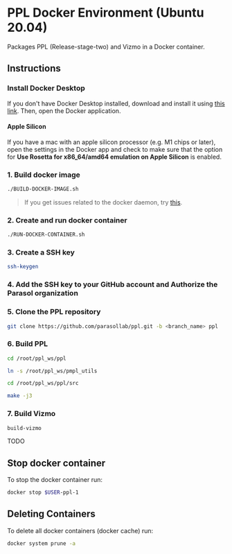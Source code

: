 # PPL Docker Environment (Ubuntu 20.04)

Packages PPL (Release-stage-two) and Vizmo in a Docker container.

## Instructions

### Install Docker Desktop

If you don't have Docker Desktop installed, download and install it using [this link](https://docs.docker.com/engine/install/). Then, open the Docker application.

#### Apple Silicon

If you have a mac with an apple silicon processor (e.g. M1 chips or later), open the settings in the Docker app and check to make sure that the option for **Use Rosetta for x86_64/amd64 emulation on Apple Silicon** is enabled.

### 1. Build docker image

```sh
./BUILD-DOCKER-IMAGE.sh
```

> If you get issues related to the docker daemon, try [this](https://medium.com/@praveenadoni4456/error-got-permission-denied-while-trying-to-connect-to-the-docker-daemon-socket-at-e68bfab8146a).

### 2. Create and run docker container

```sh
./RUN-DOCKER-CONTAINER.sh
```

### 3. Create a SSH key

```sh
ssh-keygen
```

### 4. Add the SSH key to your GitHub account and Authorize the Parasol organization

### 5. Clone the PPL repository

```sh
git clone https://github.com/parasollab/ppl.git -b <branch_name> ppl
```

### 6. Build PPL
```sh
cd /root/ppl_ws/ppl
```

```sh
ln -s /root/ppl_ws/pmpl_utils
```

```sh
cd /root/ppl_ws/ppl/src
```

```sh
make -j3
```

### 7. Build Vizmo

```sh
build-vizmo
```

TODO

## Stop docker container

To stop the docker container run:

```sh
docker stop $USER-ppl-1
```

## Deleting Containers

To delete all docker containers (docker cache) run:

```sh
docker system prune -a
```
